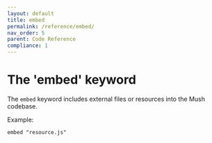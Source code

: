 ```yaml
---
layout: default
title: embed
permalink: /reference/embed/
nav_order: 5
parent: Code Reference
compliance: 1
---
```


# The 'embed' keyword

The `embed` keyword includes external files or resources into the Mush codebase.

Example:

```mush
embed "resource.js"
```
